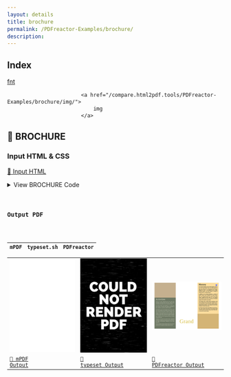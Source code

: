 ```yaml
---
layout: details
title: brochure
permalink: /PDFreactor-Examples/brochure/
description: 
---
```


## Index
<div class="boxes">
                            <a href="/compare.html2pdf.tools/PDFreactor-Examples/brochure/fnt/">
                                fnt
                            </a>

                            <a href="/compare.html2pdf.tools/PDFreactor-Examples/brochure/img/">
                                img
                            </a>
</div>

## 🔬 BROCHURE

### Input HTML & CSS

[📄 Input HTML](https://raw.githubusercontent.com/azettl/compare.html2pdf.tools/master//html/PDFreactor%20Examples/brochure/brochure.html)

<details>
    <summary>
        View BROCHURE Code
    </summary>
    <pre>
        <code>
            
        </code>
    </pre>
</details>

### Output PDF

| mPDF | typeset.sh | PDFreactor |
|---------|---------|---------|
| ![mPDF Preview](mpdf__html_PDFreactor_Examples_brochure_brochure.html.png) | ![typeset Preview](typeset__html_PDFreactor_Examples_brochure_brochure.html.png) | ![PDFreactor Preview](pdfreactor__html_PDFreactor_Examples_brochure_brochure.html.png) |
| [📕 mPDF Output](mpdf__html_PDFreactor_Examples_brochure_brochure.html.pdf) | [📕 typeset Output](typeset__html_PDFreactor_Examples_brochure_brochure.html.pdf) | [📕 PDFreactor Output](pdfreactor__html_PDFreactor_Examples_brochure_brochure.html.pdf) |


